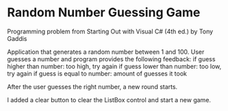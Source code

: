 # Random Number Guessing Game

Programming problem from Starting Out with Visual C# (4th ed.) by Tony Gaddis

Application that generates a random number between 1 and 100.  User guesses a number
and program provides the following feedback:
  if guess higher than number: too high, try again
  if guess lower than number: too low, try again
  if guess is equal to number: amount of guesses it took

After the user guesses the right number, a new round starts.

I added a clear button to clear the ListBox control and start a new game.
